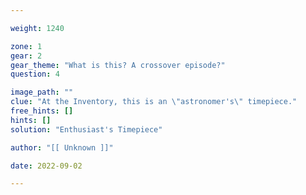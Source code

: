 ```yaml
---

weight: 1240

zone: 1
gear: 2
gear_theme: "What is this? A crossover episode?"
question: 4

image_path: ""
clue: "At the Inventory, this is an \"astronomer's\" timepiece."
free_hints: []
hints: []
solution: "Enthusiast's Timepiece"

author: "[[ Unknown ]]"

date: 2022-09-02

---
```



